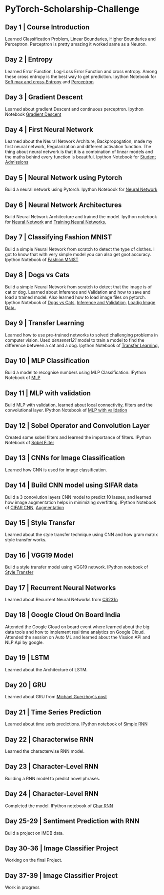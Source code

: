 # PyTorch-Scholarship-Challenge

## Day 1 | Course Introduction
Learned Classification Problem, Linear Boundaries, Higher Boundaries and Perceptron. Perceptron is pretty amazing it worked same as a Neuron.

## Day 2 | Entropy
Learned Error Function, Log-Loss Error Function and cross entropy. Among these cross entropy is the best way to get prediction.
Ipython Notebook for [Soft max and cross-Entropy](https://github.com/souvikb07/PyTorch-Scholarship-Challenge/blob/master/Lesson_2/Coding%20Softmax%20and%20Cross-entropy.ipynb) and [Perceptron](https://github.com/souvikb07/PyTorch-Scholarship-Challenge/blob/master/Lesson_2/Perceptrons.ipynb)

## Day 3 | Gradient Descent
Learned about gradient Descent and continuous perceptron. Ipython Notebook [Gradient Descent](https://github.com/souvikb07/PyTorch-Scholarship-Challenge/blob/master/Lesson_2/GradientDescent.ipynb)

## Day 4 | First Neural Network
Learned about the Neural Network Architure, Backpropogation, made my first neural network, Regularization and different activation function. The thing about neural network is that it is a combination of linear models and the maths behind every function is beautiful.
Ipython Notebook for [Student Admissions](https://github.com/souvikb07/PyTorch-Scholarship-Challenge/blob/master/Lesson_2/StudentAdmissions.ipynb)

## Day 5 | Neural Network using Pytorch
Build a neural network using Pytorch.
Ipython Notebook for [Neural Network](https://github.com/souvikb07/PyTorch-Scholarship-Challenge/blob/master/Lesson_4/Part%201%20-%20Tensors%20in%20PyTorch.ipynb)

## Day 6 | Neural Network Architectures
Build Neural Network Architecture and trained the model. Ipython notebook for [Neural Network](https://github.com/souvikb07/PyTorch-Scholarship-Challenge/blob/master/Lesson_4/Part%202%20-%20Neural%20Networks%20in%20PyTorch.ipynb) and [Training Neural Networks.](https://github.com/souvikb07/PyTorch-Scholarship-Challenge/blob/master/Lesson_4/Part%203%20-%20Training%20Neural%20Networks.ipynb)

## Day 7 | Classifying Fashion MNIST
Build a simple Neural Network from scratch to detect the type of clothes. I got to know that with very simple model you can also get goot accuracy.
Ipython Notebook of  [Fashion MNIST](https://github.com/souvikb07/PyTorch-Scholarship-Challenge/blob/master/Lesson_4/Part%204%20-%20Fashion-MNIST.ipynb)

## Day 8 | Dogs vs Cats
Build a simple Neural Network from scratch to detect that the image is of cat or dog. Learned about Inference and Validation and how to save and load a trained model. Also learned how to load image files on pytorch. 
Ipython Notebook of [Dogs vs Cats](https://github.com/souvikb07/PyTorch-Scholarship-Challenge/blob/master/Lesson_4/Part%206%20-%20Saving%20and%20Loading%20Models.ipynb), [Inference and Validation](https://github.com/souvikb07/PyTorch-Scholarship-Challenge/blob/master/Lesson_4/Part%205%20-%20Inference%20and%20Validation.ipynb), [Loadig Image Data.](https://github.com/souvikb07/PyTorch-Scholarship-Challenge/blob/master/Lesson_4/Part%207%20-%20Loading%20Image%20Data.ipynb)

## Day 9 | Transfer Learning
Learned how to use pre-trained networks to solved challenging problems in computer vision. Used *densenet121* model to train a model to find the difference between a cat and a dog. Ipython Notebook of [Transfer Learning.](https://github.com/souvikb07/PyTorch-Scholarship-Challenge/blob/master/Lesson_4/Part_8_Transfer_Learning.ipynb)

## Day 10 | MLP Classification
Build a model to recognise numbers using MLP Classification.
IPython Notebook of [MLP](https://github.com/souvikb07/PyTorch-Scholarship-Challenge/blob/master/Lesson_5/mnist_mlp.ipynb)

## Day 11 | MLP with validation
Build MLP with validation, learned about local connectivity, filters and the convolutional layer.
IPython Notebook of [MLP with validation](https://github.com/souvikb07/PyTorch-Scholarship-Challenge/blob/master/Lesson_5/mnist_mlp_with_validation.ipynb)

## Day 12 | Sobel Operator and Convolution Layer
Created some sobel filters and learned the importance of filters. IPython Notebook of [Sobel Filter](https://github.com/souvikb07/PyTorch-Scholarship-Challenge/blob/master/Lesson_5/convolution_visualization/custom_filters.ipynb)

## Day 13 | CNNs for Image Classification
Learned how CNN is used for image classification.

## Day 14 | Build CNN model using SIFAR data
Build a 3 conovlution layers CNN model to predict 10 lasses, and learned how image augmentation helps in minimizing overfitting.
IPython Notebook of [CIFAR CNN](https://github.com/souvikb07/PyTorch-Scholarship-Challenge/blob/master/Lesson_5/cifar-cnn/cifar10_cnn.ipynb), [Augmentation](https://github.com/souvikb07/PyTorch-Scholarship-Challenge/blob/master/Lesson_5/cifar-cnn/cifar10_cnn_augmentation.ipynb)

## Day 15 | Style Transfer
Learned about the style transfer technique using CNN and how gram matrix style transfer works.

## Day 16 | VGG19 Model
Build a style transfer model using VGG19 network.
IPython notebook of [Style Transfer](https://github.com/souvikb07/PyTorch-Scholarship-Challenge/blob/master/Lesson_6/Style_Transfer.ipynb)

## Day 17 | Recurrent Neural Networks
Learned about Recurrent Neural Networks from [CS231n](http://cs231n.stanford.edu/)

## Day 18 | Google Cloud On Board India
Attended the Google Cloud on board event where learned about the big data tools and how to implement real time analytics on Google Cloud. Attended the session on Auto ML and learned about the Vission API and NLP Api by google.

## Day 19 | LSTM
Learned about the Architecture of LSTM.

## Day 20 | GRU
Learned about GRU from  [Michael Guerzhoy's post](http://www.cs.toronto.edu/~guerzhoy/321/lec/W09/rnn_gated.pdf)

## Day 21 | Time Series Prediction
Learned about time seris predictions.
IPython notebook of [Simple RNN](https://github.com/souvikb07/PyTorch-Scholarship-Challenge/blob/master/Lesson_7/simple-snn/Simple_RNN.ipynb)

## Day 22 | Characterwise RNN
Learned the characterwise RNN model.

## Day 23 | Character-Level RNN
Building a RNN model to predict novel phrases.

## Day 24 | Character-Level RNN
Completed the model.
IPython notebook of [Char RNN](https://github.com/souvikb07/PyTorch-Scholarship-Challenge/blob/master/Lesson_7/char-rnn/Character_Level_RNN.ipynb)

## Day 25-29 | Sentiment Prediction with RNN
Build a project on IMDB data.

## Day 30-36 | Image Classifier Project
Working on the final Project.

## Day 37-39 | Image Classifier Project
Work in progress
